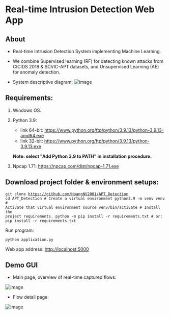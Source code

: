 # Real-time Intrusion Detection Web App

## About
* Real-time Intrusion Detection System implementing Machine Learning. 

* We combine Supervised learning (RF) for detecting known attacks from CICIDS 2018 & SCVIC-APT datasets, and Unsupervised Learning (AE) for anomaly detection.

* System descriptive diagram:
![image](https://github.com/HoangNV2001/Real-time-IDS/assets/72451372/78e0b74c-9db6-4bf5-8591-6d7aa8247b22)

## Requirements:
1. Windows OS.

2. Python 3.9:
    * link 64-bit: https://www.python.org/ftp/python/3.9.13/python-3.9.13-amd64.exe 
    * link 32-bit: https://www.python.org/ftp/python/3.9.13/python-3.9.13.exe

     <b> Note: select "Add Python 3.9 to PATH" in installation procedure.</b>

3. Npcap 1.71:
    https://npcap.com/dist/npcap-1.71.exe

## Download project folder & environment setups:
<code>git clone https://github.com/HoangNV2001/APT_Detection
    cd APT_Detection
    # Create a virtual environment
    python3.9 -m venv venv
    # Activate that virtual environment
    source venv/bin/activate
    # Install the project requirements.
    python -m pip install -r requirements.txt
    # or: pip install -r requirements.txt</code>

Run program:

<code>python application.py</code>

Web app address: [http://localhost:5000](http://localhost:5000)

## Demo GUI
* Main page, overview of real-time captured flows:

![image](https://github.com/HoangNV2001/Real-time-IDS/assets/72451372/90b42a1a-e2cb-4445-8036-4504e9c7c4ba)

* Flow detail page:

![image](https://github.com/HoangNV2001/Real-time-IDS/assets/72451372/c6ce1c6b-a006-461e-8872-d889abd69d0d)

